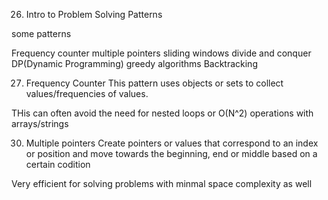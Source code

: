 26. Intro to Problem Solving Patterns

some patterns 

Frequency counter 
multiple pointers
sliding windows
divide and conquer 
DP(Dynamic Programming)
greedy algorithms 
Backtracking 


27. Frequency Counter 
This pattern uses objects or sets to collect values/frequencies of values.

THis can often avoid the need for nested loops or O(N^2) operations with arrays/strings 


30. Multiple pointers 
Create pointers or values that correspond to an index or position and move towards the beginning, end or middle based on a certain codition 

Very efficient for solving problems with minmal space complexity as well 

